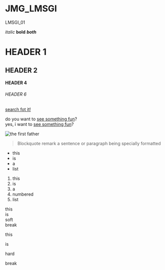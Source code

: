 # JMG_LMSGI
LMSGI_01


_italic_
**bold**
**_both_**


# HEADER 1
## HEADER 2
#### HEADER 4
###### HEADER 6


[search fot it!](www.google.com)


do you want to [see something fun][1]?  
yes, i want to [see something fun][1]?  

[1]:www.zombo.com


![the first father][3]

[3]: http://octodex.github.com/images/founding-father.jpg


> Blockquote remark a sentence or paragraph being specially formatted


* this
* is
* a
* list


1. this
2. is
3. a
4. numbered
5. list


this  
is  
soft  
break


this

is

hard

break
